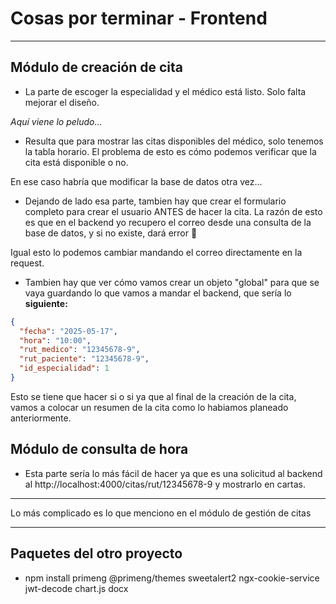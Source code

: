 # Cosas por terminar - Frontend
---
## Módulo de creación de cita

- La parte de escoger la especialidad y el médico está listo. Solo falta mejorar el diseño.

*Aquí viene lo peludo...*

- Resulta que para mostrar las citas disponibles del médico, solo tenemos la tabla horario. El problema de esto es cómo podemos verificar que la cita está disponible o no. 

En ese caso habría que modificar la base de datos otra vez...

- Dejando de lado esa parte, tambien hay que crear el formulario completo para crear el usuario ANTES de hacer la cita. La razón de esto es que en el backend yo recupero el correo desde una consulta de la base de datos, y si no existe, dará error 🤪

Igual esto lo podemos cambiar mandando el correo directamente en la request.

- Tambien hay que ver cómo vamos crear un objeto "global" para que se vaya guardando lo que vamos a mandar el backend, que sería lo **siguiente:** 

```json
{
  "fecha": "2025-05-17",
  "hora": "10:00",
  "rut_medico": "12345678-9",
  "rut_paciente": "12345678-9",
  "id_especialidad": 1
}
```
Esto se tiene que hacer si o si ya que al final de la creación de la cita, vamos a colocar un resumen de la cita como lo habiamos planeado anteriormente.

## Módulo de consulta de hora

- Esta parte sería lo más fácil de hacer ya que es una solicitud al backend al http://localhost:4000/citas/rut/12345678-9 y mostrarlo en cartas.

---
Lo más complicado es lo que menciono en el módulo de gestión de citas

---

## Paquetes del otro proyecto
- npm install primeng @primeng/themes sweetalert2 ngx-cookie-service jwt-decode chart.js docx